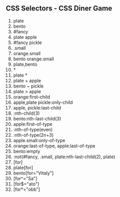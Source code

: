 ## CSS Selectors - CSS Diner Game

1. plate
2. bento
3. #fancy
4. plate apple
5. #fancy pickle
6. .small
7. orange.small
8. bento orange.small
9. plate,bento
10. \*
11. plate \*
12. plate + apple
13. bento ~ pickle
14. plate > apple
15. orange:first-child
16. apple,plate pickle:only-child
17. apple, pickle:last-child
18. :nth-child(3)
19. bento:nth-last-child(3)
20. apple:first-of-type
21. :nth-of-type(even)
22. :nth-of-type(2n+3)
23. apple.small:only-of-type
24. orange:last-of-type, apple:last-of-type
25. bento:empty
26. :not(#fancy, .small, plate:nth-last-child(2), plate)
27. [for]
28. plate[for]
29. bento[for="Vitaly"]
30. [for^="Sa"]
31. [for$="ato"]
32. [for*="obb"]
